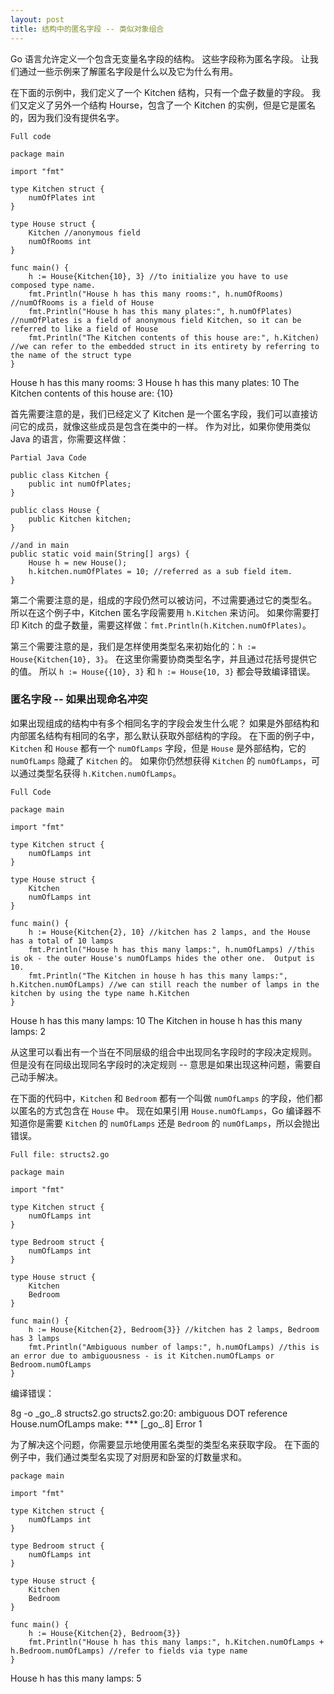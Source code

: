 ```yaml
---
layout: post
title: 结构中的匿名字段 -- 类似对象组合
---
```


Go 语言允许定义一个包含无变量名字段的结构。
这些字段称为匿名字段。
让我们通过一些示例来了解匿名字段是什么以及它为什么有用。

在下面的示例中，我们定义了一个 Kitchen 结构，只有一个盘子数量的字段。
我们又定义了另外一个结构 Hourse，包含了一个 Kitchen 的实例，但是它是匿名的，因为我们没有提供名字。

`Full code`

    package main

    import "fmt"

    type Kitchen struct {
        numOfPlates int
    }

    type House struct {
        Kitchen //anonymous field
        numOfRooms int
    }

    func main() {
        h := House{Kitchen{10}, 3} //to initialize you have to use composed type name.
        fmt.Println("House h has this many rooms:", h.numOfRooms) //numOfRooms is a field of House
        fmt.Println("House h has this many plates:", h.numOfPlates) //numOfPlates is a field of anonymous field Kitchen, so it can be referred to like a field of House
        fmt.Println("The Kitchen contents of this house are:", h.Kitchen) //we can refer to the embedded struct in its entirety by referring to the name of the struct type
    }

<p class="corrent">
House h has this many rooms: 3
House h has this many plates: 10
The Kitchen contents of this house are: {10}
</p>

首先需要注意的是，我们已经定义了 Kitchen 是一个匿名字段，我们可以直接访问它的成员，就像这些成员是包含在类中的一样。
作为对比，如果你使用类似 Java 的语言，你需要这样做：

`Partial Java Code`

    public class Kitchen {
        public int numOfPlates;
    }

    public class House {
        public Kitchen kitchen;
    }

    //and in main
    public static void main(String[] args) {
        House h = new House();
        h.kitchen.numOfPlates = 10; //referred as a sub field item.
    }

第二个需要注意的是，组成的字段仍然可以被访问，不过需要通过它的类型名。
所以在这个例子中，Kitchen 匿名字段需要用 `h.Kitchen` 来访问。
如果你需要打印 Kitch 的盘子数量，需要这样做：`fmt.Println(h.Kitchen.numOfPlates)`。

第三个需要注意的是，我们是怎样使用类型名来初始化的：`h := House{Kitchen{10}, 3}`。
在这里你需要协商类型名字，并且通过花括号提供它的值。
所以 `h := House{{10}, 3}` 和 `h := House{10, 3}` 都会导致编译错误。

### 匿名字段 -- 如果出现命名冲突

如果出现组成的结构中有多个相同名字的字段会发生什么呢？
如果是外部结构和内部匿名结构有相同的名字，那么默认获取外部结构的字段。
在下面的例子中，`Kitchen` 和 `House` 都有一个 `numOfLamps` 字段，但是 `House` 是外部结构，它的 `numOfLamps` 隐藏了 `Kitchen` 的。
如果你仍然想获得 `Kitchen` 的 `numOfLamps`，可以通过类型名获得 `h.Kitchen.numOfLamps`。

`Full Code`

    package main

    import "fmt"

    type Kitchen struct {
        numOfLamps int
    }

    type House struct {
        Kitchen
        numOfLamps int
    }

    func main() {
        h := House{Kitchen{2}, 10} //kitchen has 2 lamps, and the House has a total of 10 lamps
        fmt.Println("House h has this many lamps:", h.numOfLamps) //this is ok - the outer House's numOfLamps hides the other one.  Output is 10.
        fmt.Println("The Kitchen in house h has this many lamps:", h.Kitchen.numOfLamps) //we can still reach the number of lamps in the kitchen by using the type name h.Kitchen
    }

<p class="correct">
House h has this many lamps: 10
The Kitchen in house h has this many lamps: 2
</p>

从这里可以看出有一个当在不同层级的组合中出现同名字段时的字段决定规则。
但是没有在同级出现同名字段时的决定规则 -- 意思是如果出现这种问题，需要自己动手解决。

在下面的代码中，`Kitchen` 和 `Bedroom` 都有一个叫做 `numOfLamps` 的字段，他们都以匿名的方式包含在 `House` 中。
现在如果引用 `House.numOfLamps`，Go 编译器不知道你是需要 `Kitchen` 的 `numOfLamps` 还是 `Bedroom` 的 `numOfLamps`，所以会抛出错误。

`Full file: structs2.go`

    package main

    import "fmt"

    type Kitchen struct {
        numOfLamps int
    }

    type Bedroom struct {
        numOfLamps int
    }

    type House struct {
        Kitchen
        Bedroom
    }

    func main() {
        h := House{Kitchen{2}, Bedroom{3}} //kitchen has 2 lamps, Bedroom has 3 lamps
        fmt.Println("Ambiguous number of lamps:", h.numOfLamps) //this is an error due to ambiguousness - is it Kitchen.numOfLamps or Bedroom.numOfLamps
    }

编译错误：

<p class="error">
8g -o _go_.8 structs2.go
structs2.go:20: ambiguous DOT reference House.numOfLamps
make: *** [_go_.8] Error 1
</p>

为了解决这个问题，你需要显示地使用匿名类型的类型名来获取字段。
在下面的例子中，我们通过类型名实现了对厨房和卧室的灯数量求和。

    package main

    import "fmt"

    type Kitchen struct {
        numOfLamps int
    }

    type Bedroom struct {
        numOfLamps int
    }

    type House struct {
        Kitchen
        Bedroom
    }

    func main() {
        h := House{Kitchen{2}, Bedroom{3}}
        fmt.Println("House h has this many lamps:", h.Kitchen.numOfLamps + h.Bedroom.numOfLamps) //refer to fields via type name
    }

<p class="correct">
House h has this many lamps: 5
</p>
